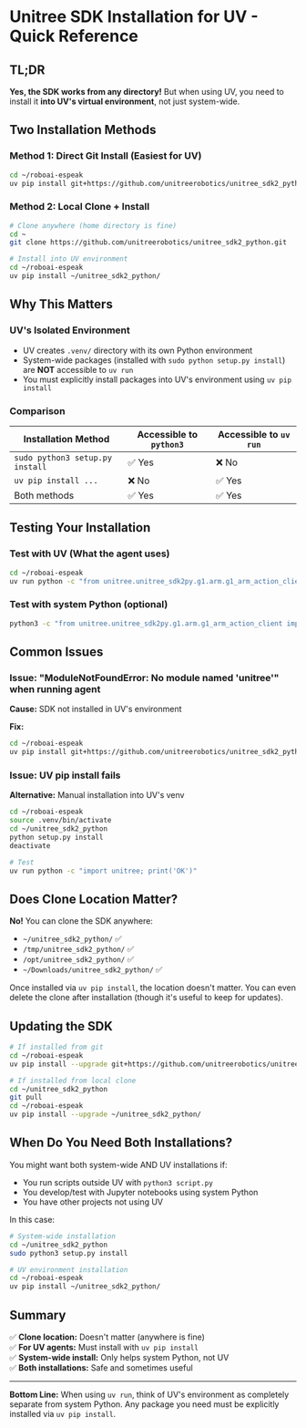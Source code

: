 # Unitree SDK Installation for UV - Quick Reference

## TL;DR

**Yes, the SDK works from any directory!** But when using UV, you need to install it **into UV's virtual environment**, not just system-wide.

## Two Installation Methods

### Method 1: Direct Git Install (Easiest for UV)

```bash
cd ~/roboai-espeak
uv pip install git+https://github.com/unitreerobotics/unitree_sdk2_python.git
```

### Method 2: Local Clone + Install

```bash
# Clone anywhere (home directory is fine)
cd ~
git clone https://github.com/unitreerobotics/unitree_sdk2_python.git

# Install into UV environment
cd ~/roboai-espeak
uv pip install ~/unitree_sdk2_python/
```

## Why This Matters

### UV's Isolated Environment
- UV creates `.venv/` directory with its own Python environment
- System-wide packages (installed with `sudo python setup.py install`) are **NOT** accessible to `uv run`
- You must explicitly install packages into UV's environment using `uv pip install`

### Comparison

| Installation Method | Accessible to `python3` | Accessible to `uv run` |
|---------------------|------------------------|------------------------|
| `sudo python3 setup.py install` | ✅ Yes | ❌ No |
| `uv pip install ...` | ❌ No | ✅ Yes |
| Both methods | ✅ Yes | ✅ Yes |

## Testing Your Installation

### Test with UV (What the agent uses)
```bash
cd ~/roboai-espeak
uv run python -c "from unitree.unitree_sdk2py.g1.arm.g1_arm_action_client import G1ArmActionClient; print('✅ SDK works with UV')"
```

### Test with system Python (optional)
```bash
python3 -c "from unitree.unitree_sdk2py.g1.arm.g1_arm_action_client import G1ArmActionClient; print('✅ SDK works system-wide')"
```

## Common Issues

### Issue: "ModuleNotFoundError: No module named 'unitree'" when running agent

**Cause:** SDK not installed in UV's environment

**Fix:**
```bash
cd ~/roboai-espeak
uv pip install git+https://github.com/unitreerobotics/unitree_sdk2_python.git
```

### Issue: UV pip install fails

**Alternative:** Manual installation into UV's venv
```bash
cd ~/roboai-espeak
source .venv/bin/activate
cd ~/unitree_sdk2_python
python setup.py install
deactivate

# Test
uv run python -c "import unitree; print('OK')"
```

## Does Clone Location Matter?

**No!** You can clone the SDK anywhere:
- `~/unitree_sdk2_python/` ✅
- `/tmp/unitree_sdk2_python/` ✅
- `/opt/unitree_sdk2_python/` ✅
- `~/Downloads/unitree_sdk2_python/` ✅

Once installed via `uv pip install`, the location doesn't matter. You can even delete the clone after installation (though it's useful to keep for updates).

## Updating the SDK

```bash
# If installed from git
cd ~/roboai-espeak
uv pip install --upgrade git+https://github.com/unitreerobotics/unitree_sdk2_python.git

# If installed from local clone
cd ~/unitree_sdk2_python
git pull
cd ~/roboai-espeak
uv pip install --upgrade ~/unitree_sdk2_python/
```

## When Do You Need Both Installations?

You might want both system-wide AND UV installations if:
- You run scripts outside UV with `python3 script.py`
- You develop/test with Jupyter notebooks using system Python
- You have other projects not using UV

In this case:
```bash
# System-wide installation
cd ~/unitree_sdk2_python
sudo python3 setup.py install

# UV environment installation
cd ~/roboai-espeak
uv pip install ~/unitree_sdk2_python/
```

## Summary

✅ **Clone location:** Doesn't matter (anywhere is fine)  
✅ **For UV agents:** Must install with `uv pip install`  
✅ **System-wide install:** Only helps system Python, not UV  
✅ **Both installations:** Safe and sometimes useful  

---

**Bottom Line:** When using `uv run`, think of UV's environment as completely separate from system Python. Any package you need must be explicitly installed via `uv pip install`.

